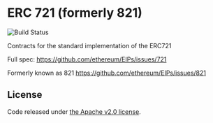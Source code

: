 # ERC 721 (formerly 821)

![Build Status](https://circleci.com/gh/decentraland/erc721.png)

Contracts for the standard implementation of the ERC721

Full spec: https://github.com/ethereum/EIPs/issues/721

Formerly known as 821  https://github.com/ethereum/EIPs/issues/821

## License

Code released under [the Apache v2.0 license](https://github.com/decentraland/erc721/blob/master/LICENSE.md).
